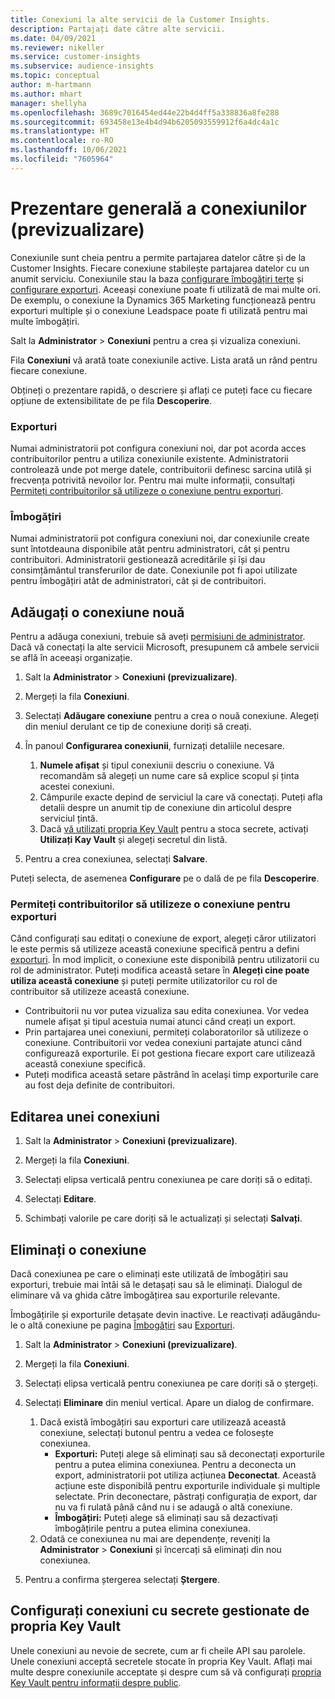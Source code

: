 ```yaml
---
title: Conexiuni la alte servicii de la Customer Insights.
description: Partajați date către alte servicii.
ms.date: 04/09/2021
ms.reviewer: nikeller
ms.service: customer-insights
ms.subservice: audience-insights
ms.topic: conceptual
author: m-hartmann
ms.author: mhart
manager: shellyha
ms.openlocfilehash: 3689c7016454ed44e22b4d4ff5a338836a8fe288
ms.sourcegitcommit: 693458e13e4b4d94b6205093559912f6a4dc4a1c
ms.translationtype: HT
ms.contentlocale: ro-RO
ms.lasthandoff: 10/06/2021
ms.locfileid: "7605964"
---
```

# <a name="connections-preview-overview"></a>Prezentare generală a conexiunilor (previzualizare)

Conexiunile sunt cheia pentru a permite partajarea datelor către și de la Customer Insights. Fiecare conexiune stabilește partajarea datelor cu un anumit serviciu. Conexiunile stau la baza [configurare îmbogățiri terțe](enrichment-hub.md) și [configurare exporturi](export-destinations.md). Aceeași conexiune poate fi utilizată de mai multe ori. De exemplu, o conexiune la Dynamics 365 Marketing funcționează pentru exporturi multiple și o conexiune Leadspace poate fi utilizată pentru mai multe îmbogățiri.

Salt la **Administrator** > **Conexiuni** pentru a crea și vizualiza conexiuni.

Fila **Conexiuni** vă arată toate conexiunile active. Lista arată un rând pentru fiecare conexiune. 

Obțineți o prezentare rapidă, o descriere și aflați ce puteți face cu fiecare opțiune de extensibilitate de pe fila **Descoperire**.

### <a name="exports"></a>Exporturi

Numai administratorii pot configura conexiuni noi, dar pot acorda acces contribuitorilor pentru a utiliza conexiunile existente. Administratorii controlează unde pot merge datele, contribuitorii definesc sarcina utilă și frecvența potrivită nevoilor lor. Pentru mai multe informații, consultați [Permiteți contribuitorilor să utilizeze o conexiune pentru exporturi](#allow-contributors-to-use-a-connection-for-exports).

### <a name="enrichments"></a>Îmbogățiri

Numai administratorii pot configura conexiuni noi, dar conexiunile create sunt întotdeauna disponibile atât pentru administratori, cât și pentru contribuitori. Administratorii gestionează acreditările și își dau consimțământul transferurilor de date. Conexiunile pot fi apoi utilizate pentru îmbogățiri atât de administratori, cât și de contribuitori.

## <a name="add-a-new-connection"></a>Adăugați o conexiune nouă

Pentru a adăuga conexiuni, trebuie să aveți [permisiuni de administrator](permissions.md). Dacă vă conectați la alte servicii Microsoft, presupunem că ambele servicii se află în aceeași organizație.

1. Salt la **Administrator** > **Conexiuni (previzualizare)**.

1. Mergeți la fila **Conexiuni**.

1. Selectați **Adăugare conexiune** pentru a crea o nouă conexiune. Alegeți din meniul derulant ce tip de conexiune doriți să creați.

1. În panoul **Configurarea conexiunii**, furnizați detaliile necesare. 
   1. **Numele afișat** și tipul conexiunii descriu o conexiune. Vă recomandăm să alegeți un nume care să explice scopul și ținta acestei conexiuni.
   1. Câmpurile exacte depind de serviciul la care vă conectați. Puteți afla detalii despre un anumit tip de conexiune din articolul despre serviciul țintă.
   1. Dacă [vă utilizați propria Key Vault](use-azure-key-vault.md) pentru a stoca secrete, activați **Utilizați Kay Vault** și alegeți secretul din listă.

1. Pentru a crea conexiunea, selectați **Salvare**.

Puteți selecta, de asemenea **Configurare** pe o dală de pe fila **Descoperire**.

### <a name="allow-contributors-to-use-a-connection-for-exports"></a>Permiteți contribuitorilor să utilizeze o conexiune pentru exporturi

Când configurați sau editați o conexiune de export, alegeți căror utilizatori le este permis să utilizeze această conexiune specifică pentru a defini [exporturi](export-destinations.md). În mod implicit, o conexiune este disponibilă pentru utilizatorii cu rol de administrator. Puteți modifica această setare în **Alegeți cine poate utiliza această conexiune** și puteți permite utilizatorilor cu rol de contribuitor să utilizeze această conexiune.

- Contribuitorii nu vor putea vizualiza sau edita conexiunea. Vor vedea numele afișat și tipul acestuia numai atunci când creați un export.
- Prin partajarea unei conexiuni, permiteți colaboratorilor să utilizeze o conexiune. Contribuitorii vor vedea conexiuni partajate atunci când configurează exporturile. Ei pot gestiona fiecare export care utilizează această conexiune specifică.
- Puteți modifica această setare păstrând în același timp exporturile care au fost deja definite de contribuitori.

## <a name="edit-a-connection"></a>Editarea unei conexiuni

1. Salt la **Administrator** > **Conexiuni (previzualizare)**.

1. Mergeți la fila **Conexiuni**.

1. Selectați elipsa verticală pentru conexiunea pe care doriți să o editați.

1. Selectați **Editare**.

1. Schimbați valorile pe care doriți să le actualizați și selectați **Salvați**.

## <a name="remove-a-connection"></a>Eliminați o conexiune

Dacă conexiunea pe care o eliminați este utilizată de îmbogățiri sau exporturi, trebuie mai întâi să le detașați sau să le eliminați. Dialogul de eliminare vă va ghida către îmbogățirea sau exporturile relevante. 

Îmbogățirile și exporturile detașate devin inactive. Le reactivați adăugându-le o altă conexiune pe pagina [Îmbogățiri](enrichment-hub.md) sau [Exporturi](export-destinations.md).

1. Salt la **Administrator** > **Conexiuni (previzualizare)**.

1. Mergeți la fila **Conexiuni**.

1. Selectați elipsa verticală pentru conexiunea pe care doriți să o ștergeți.

1. Selectați **Eliminare** din meniul vertical. Apare un dialog de confirmare.

   1. Dacă există îmbogățiri sau exporturi care utilizează această conexiune, selectați butonul pentru a vedea ce folosește conexiunea.
      - **Exporturi:** Puteți alege să eliminați sau să deconectați exporturile pentru a putea elimina conexiunea. Pentru a deconecta un export, administratorii pot utiliza acțiunea **Deconectat**. Această acțiune este disponibilă pentru exporturile individuale și multiple selectate. Prin deconectare, păstrați configurația de export, dar nu va fi rulată până când nu i se adaugă o altă conexiune.
      - **Îmbogățiri:** Puteți alege să eliminați sau să dezactivați îmbogățirile pentru a putea elimina conexiunea. 
   1. Odată ce conexiunea nu mai are dependențe, reveniți la **Administrator** > **Conexiuni** și încercați să eliminați din nou conexiunea.

1. Pentru a confirma ștergerea selectați **Ștergere**.

## <a name="set-up-connections-with-secrets-managed-by-your-own-key-vault"></a>Configurați conexiuni cu secrete gestionate de propria Key Vault

Unele conexiuni au nevoie de secrete, cum ar fi cheile API sau parolele. Unele conexiuni acceptă secretele stocate în propria Key Vault. Aflați mai multe despre conexiunile acceptate și despre cum să vă configurați [propria Key Vault pentru informații despre public](use-azure-key-vault.md).
